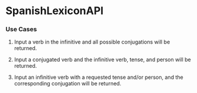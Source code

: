 # SpanishLexiconAPI

### Use Cases

 1.  Input a verb in the infinitive and all possible conjugations will be returned.

 2.  Input a conjugated verb and the infinitive verb, tense, and person will be returned.

 3.  Input an infinitive verb with a requested tense and/or person, and the corresponding conjugation will be returned.















